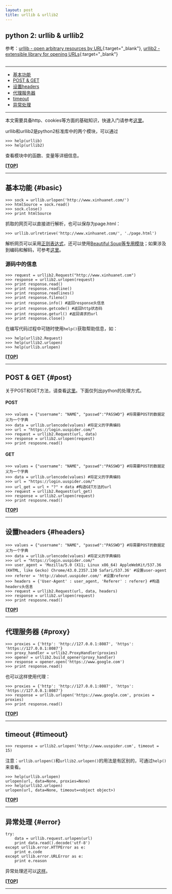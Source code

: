 ```yaml
---
layout: post
title: urllib & urllib2
---
```

## python 2: urllib & urllib2

参考：[urllib - open arbitrary resources by URL][ref1]{:target="_blank"}, [urllib2 - extensible library for opening URLs][ref2]{:target="_blank"}

[ref1]:https://docs.python.org/2/library/urllib.html
[ref2]:https://docs.python.org/2/library/urllib2.html

<h2 id="top"></h2>

***

*   [基本功能](#basic)
*   [POST & GET](#post)
*   [设置headers](#headers)
*   [代理服务器](#proxy)
*   [timeout](#timeout)
*   [异常处理](#error)

***

本文需要具备http、cookies等方面的基础知识，快速入门请参考[这里](http://about.uuspider.com/2015/07/25/curl.html)。

urllib和urllib2是python2标准库中的两个模块，可以通过

    >>> help(urllib)
    >>> help(urllib2)

查看模块中的函数、变量等详细信息。

**[[TOP](#top)]**

***

## 基本功能 {#basic}

    >>> sock = urllib.urlopen('http://www.xinhuanet.com/')
    >>> htmlSource = sock.read()
    >>> sock.close()
    >>> print htmlSource

抓取的网页可以直接进行解析，也可以保存为page.html：

    >>> urllib.urlretrieve('http://www.xinhuanet.com/', './page.html')

解析网页可以采用[正则表达式](http://about.uuspider.com/2016/04/08/pyre.html)，还可以使用[Beautiful Soup等专用模块](http://about.uuspider.com/2015/08/04/beautifulsoup.html)；如果涉及到编码和解码，可参考[这里](http://about.uuspider.com/2015/07/20/decode.html#decode)。

### 源码中的信息

    >>> request = urllib2.Request("http://www.xinhuanet.com")
    >>> response = urllib2.urlopen(request)
    >>> print response.read()
    >>> print response.readline()
    >>> print response.readlines()
    >>> print response.fileno()
    >>> print response.info() #返回response头信息
    >>> print response.getcode() #返回http状态码
    >>> print response.geturl() #返回请求的url
    >>> print response.close()

在编写代码过程中可随时使用`help()`获取帮助信息，如：

    >>> help(urllib2.Request)
    >>> help(urllib2.urlopen)
    >>> help(urllib.urlopen)

**[[TOP](#top)]**

***

## POST & GET {#post}

关于POST和GET方法，请查看[这里](http://about.uuspider.com/2015/07/25/curl.html#form)。下面仅列出python的处理方式。

#### POST

    >>> values = {"username": "NAME", "passwd":"PASSWD"} #将需要POST的数据定义为一个字典
    >>> data = urllib.urlencode(values) #将定义的字典编码
    >>> url = "https://login.uuspider.com/"
    >>> request = urllib2.Request(url, data)
    >>> response = urllib2.urlopen(request)
    >>> print resposne.read()

#### GET

    >>> values = {"username": "NAME", "passwd":"PASSWD"} #将需要POST的数据定义为一个字典
    >>> data = urllib.urlencode(values) #将定义的字典编码
    >>> url = "https://login.uuspider.com/"
    >>> url_get = url + "?" + data #构造GET方法的url
    >>> request = urllib2.Request(url_get)
    >>> response = urllib2.urlopen(request)
    >>> print resposne.read()

**[[TOP](#top)]**

***

## 设置headers {#headers}

    >>> values = {"username": "NAME", "passwd":"PASSWD"} #将需要POST的数据定义为一个字典
    >>> data = urllib.urlencode(values) #将定义的字典编码
    >>> url = "https://login.uuspider.com/"
    >>> user_agent = 'Mozilla/5.0 (X11; Linux x86_64) AppleWebKit/537.36 (KHTML, like Gecko) Chrome/43.0.2357.130 Safari/537.36' #设置user-agent
    >>> referer = 'http://about.uuspider.com/' #设置referer
    >>> headers = {'User-Agent' : user_agent, 'Referer' : referer} #构造headers头信息
    >>> request = urllib2.Request(url, data, headers)
    >>> response = urllib2.urlopen(request)
    >>> print resposne.read()

**[[TOP](#top)]**

***

## 代理服务器 {#proxy}

    >>> proxies = {'http': 'http://127.0.0.1:8087', 'https': 'https://127.0.0.1:8087'}
    >>> proxy_handler = urllib2.ProxyHandler(proxies)
    >>> opener = urllib2.build_opener(proxy_handler)
    >>> response = opener.open('https://www.google.com')
    >>> print response.read()

也可以这样使用代理：

    >>> proxies = {'http': 'http://127.0.0.1:8087', 'https': 'https://127.0.0.1:8087'}
    >>> response = urllib.urlopen('https://www.google.com', proxies = proxies)
    >>> print response.read()

**[[TOP](#top)]**

***

## timeout {#timeout}

    >>> response = urllib2.urlopen('http://www.uuspider.com', timeout = 15)

注意：`urllib.urlopen()`和`urllib2.urlopen()`的用法是有区别的，可通过`help()`来查看。

    >>> help(urllib.urlopen)
    urlopen(url, data=None, proxies=None)
    >>> help(urllib2.urlopen)
    urlopen(url, data=None, timeout=<object object>)

**[[TOP](#top)]**

***

## 异常处理 {#error}

    try:
        data = urllib.request.urlopen(url)
        print data.read().decode('utf-8')
    except urllib.error.HTTPError as e:
        print e.code
    except urllib.error.URLError as e:
        print e.reason

异常处理还可以[这样](http://about.uuspider.com/2015/08/04/beautifulsoup.html#error)。

**[[TOP](#top)]**

***